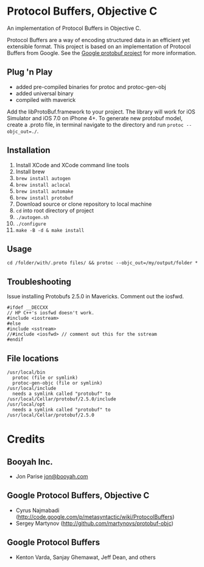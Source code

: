 # Protocol Buffers, Objective C

An implementation of Protocol Buffers in Objective C.

Protocol Buffers are a way of encoding structured data in an efficient yet extensible format.
This project is based on an implementation of Protocol Buffers from Google.  See the
[Google protobuf project][g-protobuf] for more information.

[g-protobuf]: http://code.google.com/p/protobuf/

## Plug 'n Play

* added pre-compiled binaries for protoc and protoc-gen-obj
* added universal binary
* compiled with maverick

Add the libProtoBuf.framework to your project. The library will work for iOS Simulator and iOS 7.0 on iPhone 4+. To generate new  protobuf model, create a .proto file, in terminal navigate to the directory and run `protoc --objc_out=./`.

## Installation

1. Install XCode and XCode command line tools
2. Install brew
3. `brew install autogen`
4. `brew install aclocal`
5. `brew install automake`
6. `brew install protobuf`
6. Download source or clone repository to local machine
7. `cd` into root directory of project
8. `./autogen.sh`
9. `./configure`
10. `make -B -d & make install`

## Usage

`cd /folder/with/.proto files/ && protoc --objc_out=/my/output/folder *`

## Troubleshooting

Issue installing Protobufs 2.5.0 in Mavericks. Comment out the iosfwd.  

    #ifdef __DECCXX
    // HP C++'s iosfwd doesn't work.
    #include <iostream>
    #else
    #include <sstream>
    //#include <iosfwd> // comment out this for the sstream
    #endif

## File locations

    /usr/local/bin 
      protoc (file or symlink)
      protoc-gen-objc (file or symlink)
    /usr/local/include
      needs a symlink called "protobuf" to /usr/local/Cellar/protobuf/2.5.0/include
    /usr/local/opt
      needs a symlink called "protobuf" to /usr/local/Cellar/protobuf/2.5.0


# Credits

Booyah Inc.
-------------------------------------------------------------------------------
- Jon Parise <jon@booyah.com>


Google Protocol Buffers, Objective C
-------------------------------------------------------------------------------
- Cyrus Najmabadi  (http://code.google.com/p/metasyntactic/wiki/ProtocolBuffers)
- Sergey Martynov  (http://github.com/martynovs/protobuf-objc)


Google Protocol Buffers
-------------------------------------------------------------------------------
- Kenton Varda, Sanjay Ghemawat, Jeff Dean, and others
